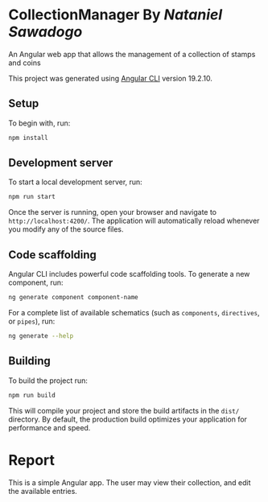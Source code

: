 # CollectionManager By *Nataniel Sawadogo*

An Angular web app that allows the management of a collection of stamps and coins

This project was generated using [Angular CLI](https://github.com/angular/angular-cli) version 19.2.10.

## Setup

To begin with, run:

```bash
npm install
```

## Development server

To start a local development server, run:

```bash
npm run start
```

Once the server is running, open your browser and navigate to `http://localhost:4200/`. The application will automatically reload whenever you modify any of the source files.

## Code scaffolding

Angular CLI includes powerful code scaffolding tools. To generate a new component, run:

```bash
ng generate component component-name
```

For a complete list of available schematics (such as `components`, `directives`, or `pipes`), run:

```bash
ng generate --help
```

## Building

To build the project run:

```bash
npm run build
```

This will compile your project and store the build artifacts in the `dist/` directory. By default, the production build optimizes your application for performance and speed.

# Report

This is a simple Angular app. The user may view their collection, and edit the available entries.